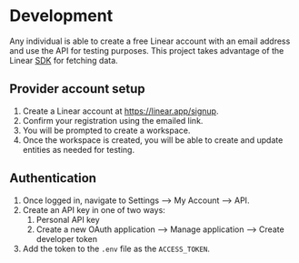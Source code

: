 # Development

Any individual is able to create a free Linear account with an email address and
use the API for testing purposes. This project takes advantage of the Linear
[SDK](https://developers.linear.app/docs/sdk/getting-started) for fetching data.

## Provider account setup

1. Create a Linear account at https://linear.app/signup.
1. Confirm your registration using the emailed link.
1. You will be prompted to create a workspace.
1. Once the workspace is created, you will be able to create and update entities
   as needed for testing.

## Authentication

1. Once logged in, navigate to Settings --> My Account --> API.
1. Create an API key in one of two ways:
   1. Personal API key
   1. Create a new OAuth application --> Manage application --> Create developer
      token
1. Add the token to the `.env` file as the `ACCESS_TOKEN`.
